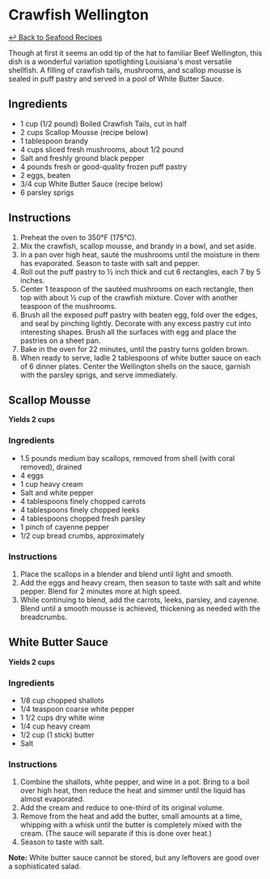 # Crawfish Wellington

[&larrhk; Back to Seafood Recipes](./README.md)

Though at first it seems an odd tip of the hat to familiar Beef Wellington, this dish is a wonderful variation spotlighting Louisiana's most versatile shellfish. A filling of crawfish tails, mushrooms, and scallop mousse is sealed in puff pastry and served in a pool of White Butter Sauce.

## Ingredients

- 1 cup (1/2 pound) Boiled Crawfish Tails, cut in half
- 2 cups Scallop Mousse (recipe below)
- 1 tablespoon brandy
- 4 cups sliced fresh mushrooms, about 1/2 pound
- Salt and freshly ground black pepper
- 4 pounds fresh or good-quality frozen puff pastry
- 2 eggs, beaten
- 3/4 cup White Butter Sauce (recipe below)
- 6 parsley sprigs

## Instructions

1. Preheat the oven to 350°F (175°C).
2. Mix the crawfish, scallop mousse, and brandy in a bowl, and set aside.
3. In a pan over high heat, sauté the mushrooms until the moisture in them has evaporated. Season to taste with salt and pepper.
4. Roll out the puff pastry to ½ inch thick and cut 6 rectangles, each 7 by 5 inches.
5. Center 1 teaspoon of the sautéed mushrooms on each rectangle, then top with about ½ cup of the crawfish mixture. Cover with another teaspoon of the mushrooms.
6. Brush all the exposed puff pastry with beaten egg, fold over the edges, and seal by pinching lightly. Decorate with any excess pastry cut into interesting shapes. Brush all the surfaces with egg and place the pastries on a sheet pan.
7. Bake in the oven for 22 minutes, until the pastry turns golden brown.
8. When ready to serve, ladle 2 tablespoons of white butter sauce on each of 6 dinner plates. Center the Wellington shells on the sauce, garnish with the parsley sprigs, and serve immediately.

## Scallop Mousse

**Yields 2 cups**

### Ingredients

- 1.5 pounds medium bay scallops, removed from shell (with coral removed), drained
- 4 eggs
- 1 cup heavy cream
- Salt and white pepper
- 4 tablespoons finely chopped carrots
- 4 tablespoons finely chopped leeks
- 4 tablespoons chopped fresh parsley
- 1 pinch of cayenne pepper
- 1/2 cup bread crumbs, approximately

### Instructions

1. Place the scallops in a blender and blend until light and smooth.
2. Add the eggs and heavy cream, then season to taste with salt and white pepper. Blend for 2 minutes more at high speed.
3. While continuing to blend, add the carrots, leeks, parsley, and cayenne. Blend until a smooth mousse is achieved, thickening as needed with the breadcrumbs.

## White Butter Sauce

**Yields 2 cups**

### Ingredients

- 1/8 cup chopped shallots
- 1/4 teaspoon coarse white pepper
- 1 1/2 cups dry white wine
- 1/4 cup heavy cream
- 1/2 cup (1 stick) butter
- Salt

### Instructions

1. Combine the shallots, white pepper, and wine in a pot. Bring to a boil over high heat, then reduce the heat and simmer until the liquid has almost evaporated.
2. Add the cream and reduce to one-third of its original volume.
3. Remove from the heat and add the butter, small amounts at a time, whipping with a whisk until the butter is completely mixed with the cream. (The sauce will separate if this is done over heat.)
4. Season to taste with salt.

**Note:** White butter sauce cannot be stored, but any leftovers are good over a sophisticated salad.
